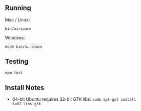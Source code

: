 ## Running

Mac / Linux:

    bin/airspace

Windows:

    node bin/airspace

## Testing

    npm test

## Install Notes

* 64-bit Ubuntu requires 32-bit GTK libs: <code>sudo apt-get install ia32-libs-gtk</code>

